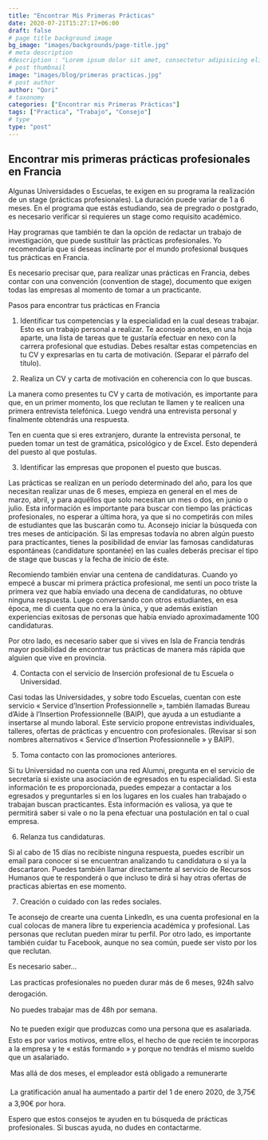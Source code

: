 ```yaml
---
title: "Encontrar Mis Primeras Prácticas"
date: 2020-07-21T15:27:17+06:00
draft: false
# page title background image
bg_image: "images/backgrounds/page-title.jpg"
# meta description
#description : "Lorem ipsum dolor sit amet, consectetur adipisicing elit, sed do eiusmod tempor incididunt ut labore. dolore magna aliqua. Ut enim ad minim veniam, quis nostrud."
# post thumbnail
image: "images/blog/primeras practicas.jpg"
# post author
author: "Qori"
# taxonomy
categories: ["Encontrar mis Primeras Prácticas"]
tags: ["Practica", "Trabajo", "Consejo"]
# type
type: "post"
---
```


## Encontrar mis primeras prácticas profesionales en Francia

Algunas Universidades o Escuelas, te exigen en su programa la realización de un stage (prácticas profesionales). La duración puede variar de 1 a 6 meses. En el programa que estás estudiando, sea de pregrado o postgrado, es necesario verificar si requieres un stage como requisito académico.

Hay programas que también te dan la opción de redactar un trabajo de investigación, que puede sustituir las prácticas profesionales. Yo recomendaría que si deseas inclinarte por el mundo profesional busques tus prácticas en Francia.

Es necesario precisar que, para realizar unas prácticas en Francia, debes contar con una convención (convention de stage), documento que exigen todas las empresas al momento de tomar a un practicante.

Pasos para encontrar tus prácticas en Francia

1) Identificar tus competencias y la especialidad en la cual deseas trabajar. Esto es un trabajo personal a realizar. Te aconsejo anotes, en una hoja aparte, una lista de tareas que te gustaría efectuar en nexo con la carrera profesional que estudias. Debes resaltar estas competencias en tu CV y expresarlas en tu carta de motivación. (Separar el párrafo del título).

2) Realiza un CV y carta de motivación en coherencia con lo que buscas.

La manera como presentes tu CV y carta de motivación, es importante para que, en un primer momento, los que reclutan te llamen y te realicen una primera entrevista telefónica. Luego vendrá una entrevista personal y finalmente obtendrás una respuesta.

Ten en cuenta que si eres extranjero, durante la entrevista personal, te pueden tomar un test de gramática, psicológico y de Excel. Esto dependerá del puesto al que postulas.

3) Identificar las empresas que proponen el puesto que buscas.

Las prácticas se realizan en un período determinado del año, para los que necesitan realizar unas de 6 meses, empieza en general en el mes de marzo, abril, y para aquéllos que solo necesitan un mes o dos, en junio o julio. Esta información es importante para buscar con tiempo las prácticas profesionales, no esperar a última hora, ya que si no competirás con miles de estudiantes que las buscarán como tu. Aconsejo iniciar la búsqueda con tres meses de anticipación. Si las empresas todavía no abren algún puesto para practicantes, tienes la posibilidad de enviar las famosas candidaturas espontáneas (candidature spontanée) en las cuales deberás precisar el tipo de stage que buscas y la fecha de inicio de éste.

Recomiendo también enviar una centena de candidaturas. Cuando yo empecé a buscar mi primera práctica profesional, me sentí un poco triste la primera vez que había enviado una decena de candidaturas, no obtuve ninguna respuesta. Luego conversando con otros estudiantes, en esa época, me di cuenta que no era la única, y que además existían experiencias exitosas de personas que había enviado aproximadamente 100 candidaturas.

Por otro lado, es necesario saber que si vives en Isla de Francia tendrás mayor posibilidad de encontrar tus prácticas de manera más rápida que alguien que vive en provincia.

4) Contacta con el servicio de Inserción profesional de tu Escuela o Universidad.

Casi todas las Universidades, y sobre todo Escuelas, cuentan con este servicio « Service d’Insertion Professionnelle », también llamadas Bureau d’Aide à l’Insertion Professionnelle (BAIP), que ayuda a un estudiante a insertarse al mundo laboral. Este servicio propone entrevistas individuales, talleres, ofertas de prácticas y encuentro con profesionales. (Revisar si son nombres alternativos « Service d’Insertion Professionnelle » y BAIP).

5) Toma contacto con las promociones anteriores.

Si tu Universidad no cuenta con una red Alumni, pregunta en el servicio de secretaría si existe una asociación de egresados en tu especialidad. Si esta información te es proporcionada, puedes empezar a contactar a los egresados y preguntarles si en los lugares en los cuales han trabajado o trabajan buscan practicantes. Esta información es valiosa, ya que te permitirá saber si vale o no la pena efectuar una postulación en tal o cual empresa.

6) Relanza tus candidaturas.

Si al cabo de 15 días no recibiste ninguna respuesta, puedes escribir un email para conocer si se encuentran analizando tu candidatura o si ya la descartaron. Puedes también llamar directamente al servicio de Recursos Humanos que te responderá o que incluso te dirá si hay otras ofertas de practicas abiertas en ese momento.

7) Creación o cuidado con las redes sociales.

Te aconsejo de crearte una cuenta Linkedln, es una cuenta profesional en la cual colocas de manera libre tu experiencia académica y profesional. Las personas que reclutan pueden mirar tu perfil. Por otro lado, es importante también cuidar tu Facebook, aunque no sea común, puede ser visto por los que reclutan.

Es necesario saber…

 Las practicas profesionales no pueden durar más de 6 meses, 924h salvo derogación.

 No puedes trabajar mas de 48h por semana.

 No te pueden exigir que produzcas como una persona que es asalariada. Esto es por varios motivos, entre ellos, el hecho de que recién te incorporas a la empresa y te « estás formando » y porque no tendrás el mismo sueldo que un asalariado.

 Mas allá de dos meses, el empleador está obligado a remunerarte

 La gratificación anual ha aumentado a partir del 1 de enero 2020, de 3,75€ a 3,90€ por hora.

Espero que estos consejos te ayuden en tu búsqueda de prácticas profesionales. Si buscas ayuda, no dudes en contactarme.
                                                    